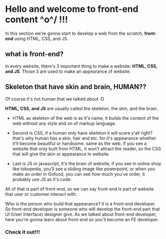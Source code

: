 # Hello and welcome to front-end content \^o^/ !!!

In this section we're gonna start to develop a web from the scratch, **front-end** using HTML, CSS, and JS.

## what is front-end?

In every website, there's 3 important thing to make a website: **HTML, CSS, and JS**. Those 3 are used to make an appearance of website. 

## Skeleton that have skin and brain, HUMAN??
Of course it's not human that we talked about :D 

**HTML, CSS, and JS** are usually called the skeleton, the skin, and the brain.

- HTML as skeleton of the web is as it's name, it builds the content of the web without any style and on of markup language.

- Second is CSS, if a human only have skeleton it will scare y'all right? that's why human has a skin, hair and etc. for it's appearance whether it'll become beautiful or handsome. same as the web, if you see a website that only built from HTML, it won't attract the reader, so the CSS that will give the skin or appearance in website.

- Last is JS or javascript, it's the brain of website, if you see in online shop like tokopedia, you'll see a sliding image like powerpoint, or when you make an order in Gofood, you can see how much you've order, it probably use JS as it's code.

All of that is part of front-end, so we can say front-end is part of website that user or customer interact with.

Who is the person who build that appearance? it is a front-end developer. So front-end developer is someone who will develop the front-end part that UI (User Interface) designer give. As we talked about front-end developer, here you're gonna learn about front-end so you'll become an FE developer.

### Check it out!!!